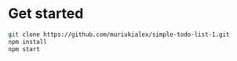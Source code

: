 # Get started

```bash
git clone https://github.com/muriukialex/simple-todo-list-1.git
npm install
npm start
```

